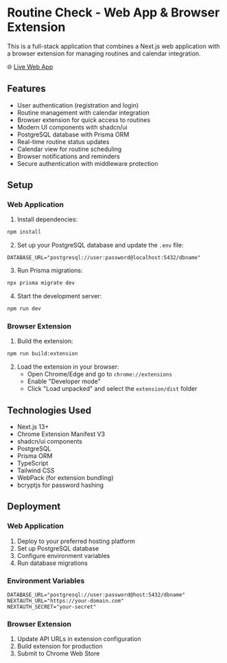 # Routine Check - Web App & Browser Extension

This is a full-stack application that combines a Next.js web application with a browser extension for managing routines and calendar integration.

🌐 [Live Web App](https://routine-check-ext.vercel.app/)

## Features

- User authentication (registration and login)
- Routine management with calendar integration
- Browser extension for quick access to routines
- Modern UI components with shadcn/ui
- PostgreSQL database with Prisma ORM
- Real-time routine status updates
- Calendar view for routine scheduling
- Browser notifications and reminders
- Secure authentication with middleware protection

## Setup

### Web Application

1. Install dependencies:

```bash
npm install
```

2. Set up your PostgreSQL database and update the `.env` file:

```
DATABASE_URL="postgresql://user:password@localhost:5432/dbname"
```

3. Run Prisma migrations:

```bash
npx prisma migrate dev
```

4. Start the development server:

```bash
npm run dev
```

### Browser Extension

1. Build the extension:

```bash
npm run build:extension
```

2. Load the extension in your browser:
   - Open Chrome/Edge and go to `chrome://extensions`
   - Enable "Developer mode"
   - Click "Load unpacked" and select the `extension/dist` folder

## Technologies Used

- Next.js 13+
- Chrome Extension Manifest V3
- shadcn/ui components
- PostgreSQL
- Prisma ORM
- TypeScript
- Tailwind CSS
- WebPack (for extension bundling)
- bcryptjs for password hashing

## Deployment

### Web Application

1. Deploy to your preferred hosting platform
2. Set up PostgreSQL database
3. Configure environment variables
4. Run database migrations

### Environment Variables

```env
DATABASE_URL="postgresql://user:password@host:5432/dbname"
NEXTAUTH_URL="https://your-domain.com"
NEXTAUTH_SECRET="your-secret"
```

### Browser Extension

1. Update API URLs in extension configuration
2. Build extension for production
3. Submit to Chrome Web Store
